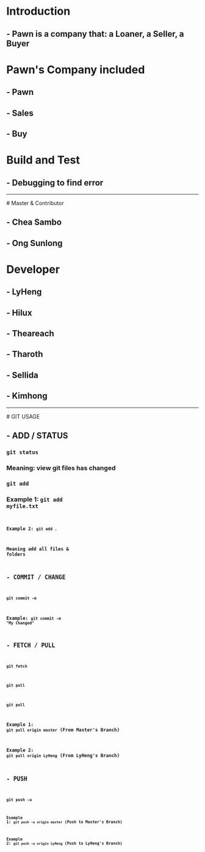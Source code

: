 # Introduction

## - Pawn is a company that: a Loaner, a Seller, a Buyer

# Pawn's Company included

## - Pawn
## - Sales
## - Buy

# Build and Test

## - Debugging to find error

<hr />
# Master & Contributor

## - Chea Sambo
## - Ong Sunlong

# Developer

## - LyHeng
## - Hilux
## - Theareach
## - Tharoth
## - Sellida
## - Kimhong

<hr />
# GIT USAGE

## - ADD / STATUS
### <code>git status</code>
### Meaning: view git files has changed
### <code>git add <file> </code>
### Example 1: <code>git add myfile.txt<code>
### Example 2: <code>git add .</code>
### Meaning add all files & folders
## - COMMIT / CHANGE
### <code>git commit -m <message></code>
### Example: <code>git commit -m "My Changed"</code>
## - FETCH / PULL
### <code>git fetch</code>
### <code>git pull</code>
### <code>git pull <remote> <branchname></code>
### Example 1: <code>git pull origin master</code> (From Master's Branch)
### Example 2: <code>git pull origin LyHeng</code> (From LyHeng's Branch)

## - PUSH
### <code>git push -u <remote> <branchname>
### Example 1: <code>git push -u origin master</code> (Push to Master's Branch)
### Example 2: <code>git push -u origin LyHeng</code> (Push to LyHeng's Branch)
